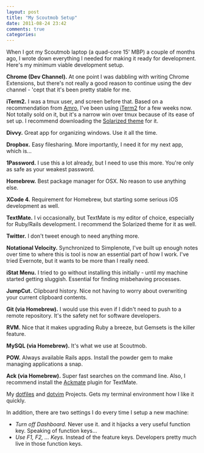 ```yaml
---
layout: post
title: "My Scoutmob Setup"
date: 2011-08-24 23:42
comments: true
categories: 
---
```


When I got my Scoutmob laptop (a quad-core 15' MBP) a couple of months ago, I wrote down everything I needed for making it ready for development.  Here's my minimum viable development setup.

**Chrome (Dev Channel).** At one point I was dabbling with writing Chrome Extensions, but there's not really a good reason to continue using the dev channel - 'cept that it's been pretty stable for me.

**iTerm2.** I was a tmux user, and screen before that.  Based on a recommendation from [Amro](http://amro.co), I've been using [iTerm2](http://iterm2.com) for a few weeks now. Not totally sold on it, but it's a narrow win over tmux because of its ease of set up. I recommend downloading the [Solarized theme](http://ethanschoonover.com/solarized) for it.

**Divvy.** Great app for organizing windows.  Use it all the time.

**Dropbox.** Easy filesharing. More importantly, I need it for my next app, which is...

**1Password.** I use this a lot already, but I need to use this more. You're only as safe as your weakest password.

**Homebrew.** Best package manager for OSX.  No reason to use anything else.

**XCode 4.** Requirement for Homebrew, but starting some serious iOS development as well.

**TextMate.** I vi occasionally, but TextMate is my editor of choice, especially for Ruby/Rails development.  I recommend the Solarized theme for it as well.

**Twitter.** I don't tweet enough to need anything more.

**Notational Velocity.** Synchronized to Simplenote, I've built up enough notes over time to where this is tool is now an essential part of how I work. I've tried Evernote, but it wants to be more than I really need.

**iStat Menu.** I tried to go without installing this initially - until my machine started getting sluggish. Essential for finding misbehaving processes.

**JumpCut.** Clipboard history.  Nice not having to worry about overwriting your current clipboard contents.

**Git (via Homebrew).** I would use this even if I didn't need to push to a remote repository. It's the safety net for software developers.

**RVM.** Nice that it makes upgrading Ruby a breeze, but Gemsets is the killer feature.

**MySQL (via Homebrew).** It's what we use at Scoutmob.

**POW.** Always available Rails apps. Install the powder gem to make managing applications a snap.

**Ack (via Homebrew).** Super fast searches on the command line. Also, I recommend install the [Ackmate](https://github.com/protocool/ackmate) plugin for TextMate.

My [dotfiles](http://github.com/cyu/dotfiles) and [dotvim](http://github.com/cyu/dotvim) Projects. Gets my terminal environment how I like it quickly.

In addition, there are two settings I do every time I setup a new machine:

* _Turn off Dashboard._ Never use it. and it hijacks a very useful function key. Speaking of function keys...
* _Use F1, F2, ... Keys._ Instead of the feature keys. Developers pretty much live in those function keys.

